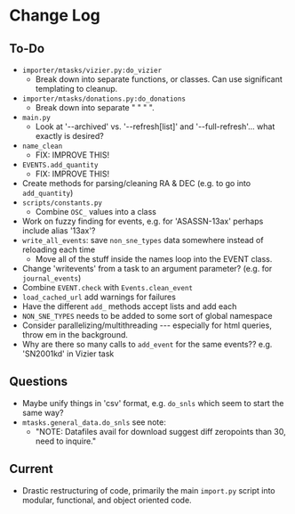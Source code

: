 # Change Log #

## To-Do ##
-   `importer/mtasks/vizier.py:do_vizier`
    -   Break down into separate functions, or classes.  Can use significant templating to cleanup.
-   `importer/mtasks/donations.py:do_donations`
    -   Break down into separate " " " ".
-   `main.py`
    -   Look at '--archived' vs. '--refresh[list]' and '--full-refresh'... what exactly is desired?
-   `name_clean`
    -   FIX: IMPROVE THIS!
-   `EVENTS.add_quantity`
    -   FIX: IMPROVE THIS!
-   Create methods for parsing/cleaning RA & DEC  (e.g. to go into `add_quantity`)
-   `scripts/constants.py`
    -   Combine `OSC_` values into a class
-   Work on fuzzy finding for events, e.g. for 'ASASSN-13ax' perhaps include alias '13ax'?
-   `write_all_events`: save `non_sne_types` data somewhere instead of reloading each time
    -   Move all of the stuff inside the names loop into the EVENT class.
-   Change 'writevents' from a task to an argument parameter?  (e.g. for `journal_events`)
-   Combine `EVENT.check` with `Events.clean_event`
-   `load_cached_url` add warnings for failures
-   Have the different `add_` methods accept lists and add each
-   `NON_SNE_TYPES` needs to be added to some sort of global namespace
-   Consider parallelizing/multithreading --- especially for html queries, throw em in the 
    background.
-   Why are there so many calls to `add_event` for the same events??  e.g. 'SN2001kd' in Vizier task
    
    
## Questions ##
-   Maybe unify things in 'csv' format, e.g. `do_snls` which seem to start the same way?
-   `mtasks.general_data.do_snls` see note:
    -   "NOTE: Datafiles avail for download suggest diff zeropoints than 30, need to inquire."


## Current ##

-   Drastic restructuring of code, primarily the main `import.py` script into modular, functional, and object oriented code.
